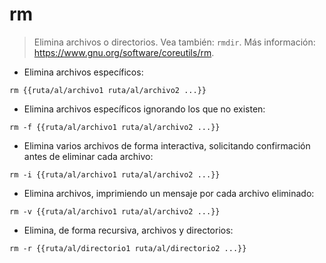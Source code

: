 # rm

> Elimina archivos o directorios.
> Vea también: `rmdir`.
> Más información: <https://www.gnu.org/software/coreutils/rm>.

- Elimina archivos específicos:

`rm {{ruta/al/archivo1 ruta/al/archivo2 ...}}`

- Elimina archivos específicos ignorando los que no existen:

`rm -f {{ruta/al/archivo1 ruta/al/archivo2 ...}}`

- Elimina varios archivos de forma interactiva, solicitando confirmación antes de eliminar cada archivo:

`rm -i {{ruta/al/archivo1 ruta/al/archivo2 ...}}`

- Elimina archivos, imprimiendo un mensaje por cada archivo eliminado:

`rm -v {{ruta/al/archivo1 ruta/al/archivo2 ...}}`

- Elimina, de forma recursiva, archivos y directorios:

`rm -r {{ruta/al/directorio1 ruta/al/directorio2 ...}}`
